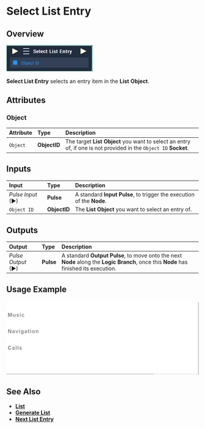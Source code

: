 # Select List Entry

## Overview

![The Select List Entry Node.](../../../.gitbook/assets/select-list-entry.PNG)

**Select List Entry** selects an entry item in the **List** **Object**.

## Attributes

### Object

| Attribute | Type | Description |
| :--- | :--- | :--- |
| `Object` | **ObjectID** | The target **List** **Object** you want to select an entry of, if one is not provided in the `Object ID` **Socket**. |

## Inputs

| Input | Type | Description |
| :--- | :--- | :--- |
| _Pulse Input_ \(►\) | **Pulse** | A standard **Input Pulse**, to trigger the execution of the **Node**. |
| `Object ID` | **ObjectID** | The **List** **Object** you want to select an entry of. |

## Outputs

| Output | Type | Description |
| :--- | :--- | :--- |
| _Pulse Output_ \(►\) | **Pulse** | A standard **Output Pulse**, to move onto the next **Node** along the **Logic Branch**, once this **Node** has finished its execution. |

## Usage Example

![The Select List Entry Usage.](../../../.gitbook/assets/select-list-entry.gif)

## See Also

* [**List**](https://github.com/cgi-studio-gmbh/incari-doc/tree/23ca004175ebe8c81ae3d4d6a0095a826c8d5f9a/getting-started/scene-objects/list-widget.md)
* [**Generate List**](generate-list.md)
* [**Next List Entry**](next-list-entry.md)

